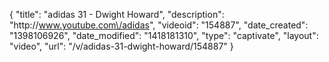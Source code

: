 {
    "title": "adidas 31 - Dwight Howard",
    "description": "http:\/\/www.youtube.com\/adidas",
    "videoid": "154887",
    "date_created": "1398106926",
    "date_modified": "1418181310",
    "type": "captivate",
    "layout": "video",
    "url": "\/v\/adidas-31-dwight-howard\/154887"
}